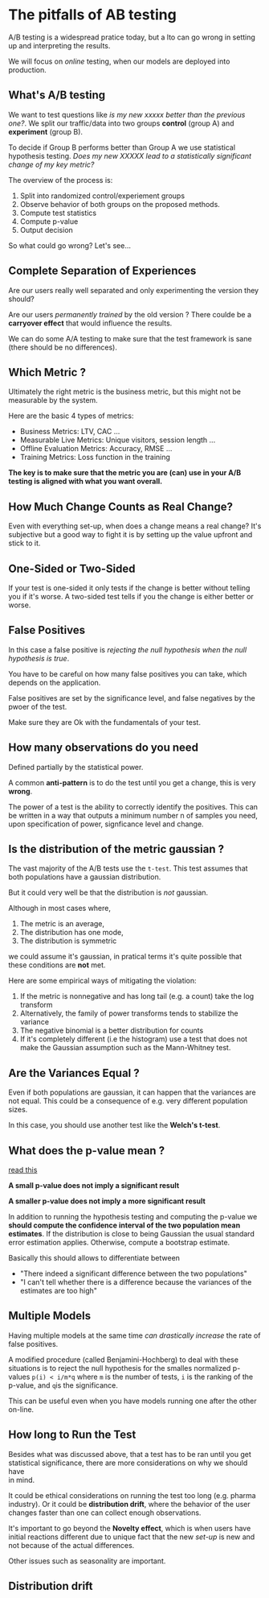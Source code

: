 # The pitfalls of AB testing

A/B testing is a widespread pratice today, but a lto can go wrong in setting up
and interpreting the results.

We will focus on *online* testing, when our models are deployed into production.

## What's A/B testing

We want to test questions like *is my new xxxxx better than the previous one?*. 
We split our traffic/data into two groups **control** (group A) 
and **experiment** (group B).

To decide if Group B performs better than Group A we use statistical hypothesis testing.
*Does my new XXXXX lead to a statistically significant change of my key metric?*

The overview of the process is:
1. Split into randomized control/experiement groups
1. Observe behavior of both groups on the proposed methods.
1. Compute test statistics
1. Compute p-value
1. Output decision

So what could go wrong? Let's see...

## Complete Separation of Experiences 

Are our users really well separated and only experimenting the version they should?

Are our users *permanently trained* by the old version ? There coulde be a
**carryover effect** that would influence the results.

We can do some A/A testing to make sure that the test framework is sane
(there should be no differences).

## Which Metric ?

Ultimately the right metric is the business metric, but this might not be measurable 
by the system.

Here are the basic 4 types of metrics:
* Business Metrics: LTV, CAC ...
* Measurable Live Metrics: Unique visitors, session length ...
* Offline Evaluation Metrics: Accuracy, RMSE ...
* Training Metrics: Loss function in the training

**The key is to make sure that the metric you are (can) use in your A/B testing is
aligned with what you want overall.**

## How Much Change Counts as Real Change? 

Even with everything set-up, when does a change means a real change? It's subjective 
but a good way to fight it is by setting up the value upfront and stick to it.

## One-Sided or Two-Sided

If your test is one-sided it only tests if the change is better without telling you
if it's worse. 
A two-sided test tells if you the change is either better or worse.

## False Positives

In this case a false positive is *rejecting the null hypothesis when
the null hypothesis is true*.

You have to be careful on how many false positives you can take, which depends
on the application. 

False positives are set by the significance level, 
and false negatives by the pwoer of the test.

Make sure they are Ok with the fundamentals of your test.

## How many observations do you need

Defined partially by the statistical power.

A common **anti-pattern** is to do the test until you get a change,
this is very **wrong**.

The power of a test is the ability to correctly identify the positives.
This can be written in a way that outputs a minimum number n of samples you need, upon
specification of power, signficance level and change.


## Is the distribution of the metric gaussian ? 

The vast majority of the A/B tests use the `t-test`.
This test assumes that both populations have a gaussian distribution.

But it could very well be that the distribution is *not* gaussian.

Although in most cases where,
1. The metric is an average,
1. The distribution has one mode,
1. The distribution is symmetric 

we could assume it's gaussian, in pratical terms it's quite possible that these conditions 
are **not** met.

Here are some empirical ways of mitigating the violation:

1. If the metric is nonnegative and has long tail (e.g. a count) take the log transform
1. Alternatively, the family of power transforms tends to stabilize the variance
1. The negative binomial is a better distribution for counts
1. If it's completely different (i.e the histogram) use a test that does not make the Gaussian assumption such as the Mann-Whitney test.

## Are the Variances Equal ? 

Even if both populations are gaussian, it can happen that the variances are not equal.
This could be a consequence of e.g. very different population sizes.

In this case, you should use another test like the **Welch's t-test**.


## What does the p-value mean ?

[read this](http://bactra.org/weblog/1111.html)

**A small p-value does not imply a significant result**

**A smaller p-value does not imply a more significant result**

In addition to running the hypothesis testing and computing the p-value we
**should compute the confidence interval of the two population mean estimates**.
If the distribution is close to being Gaussian the usual standard error estimation applies.
Otherwise, compute a bootstrap estimate.

Basically this should allows to differentiate between
* "There indeed a significant difference between the two populations"
* "I can't tell whether there is a difference because the variances of the estimates are too high"

## Multiple Models 

Having multiple models at the same time *can drastically increase* the rate of false positives.

A modified procedure (called Benjamini-Hochberg) to deal with these situations is to reject the 
null hypothesis for the smalles normalized p-values `p(i) < i/m*q` where `m` is the number of tests, `i` is the ranking
of the p-value, and `q`is the significance.

This can be useful even when you have models running one after the other on-line.

## How long to Run the Test

Besides what was discussed above, that a test has to be ran until you get 
statistical significance, there are more considerations on why we should have  
in mind.

It could be ethical considerations on running the test too long (e.g. pharma industry).
Or it could be **distribution drift**, where the behavior of the user changes 
faster than one can collect enough observations.

It's important to go beyond the **Novelty effect**, which is when users have 
initial reactions different due to unique fact that the new *set-up* is new and 
not because of the actual differences.

Other issues such as seasonality are important.


## Distribution drift
